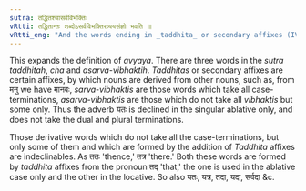 ```yaml
---
sutra: तद्धितश्चासर्वविभक्तिः
vRtti: तद्धितान्तः शब्दोऽसर्वविभक्तिरव्ययसंज्ञो भवति ॥
vRtti_eng: "And the words ending in _taddhita_ or secondary affixes (IV. 1. 76.) which are not declined in all the cases are also indeclinables."
---
```

This expands the definition of _avyaya_. There are three words in the _sutra_ _taddhitah_, _cha_ and _asarva_-_vibhaktih_. _Taddhitas_ or secondary affixes are certain affixes, by which nouns are derived from other nouns, such as, from मनु we have मानवः, _sarva_-_vibhaktis_ are those words which take all case-terminations, _asarva_-_vibhaktis_ are those which do not take all _vibhaktis_ but some only. Thus the adverb यतः is declined in the singular ablative only, and does not take the dual and plural terminations.

Those derivative words which do not take all the case-terminations, but only some of them and which are formed by the addition of _Taddhita_ affixes are indeclinables. As ततः 'thence,' तत्र 'there.' Both these words are formed by _taddhita_ affixes from the pronoun तद् 'that,' the one is used in the ablative case only and the other in the locative. So also यतः, यत्र, तदा, यदा, सर्वदा &c.

